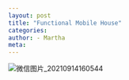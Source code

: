 ```yaml
---
layout: post
title: "Functional Mobile House"
categories:
author: - Martha
meta:
---
```


![微信图片_20210914160544](https://user-images.githubusercontent.com/90550813/133268913-3a4e8ea6-c84c-409d-bd95-35c091dfe76c.jpg)
